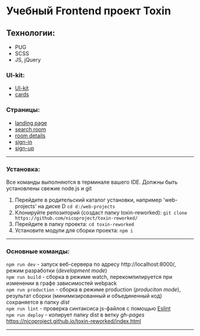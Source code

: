 # Учебный Frontend проект Toxin

## Технологии:

- PUG
- SCSS
- JS, jQuery

### UI-kit:<br/>

- [UI-kit](https://nicoproject.github.io/toxin-reworked/ui-kit.html)
- [cards](https://nicoproject.github.io/toxin-reworked/cards.html)

### Страницы:<br/>

- [landing page](https://nicoproject.github.io/toxin-reworked/landing-page.html)
- [search room](https://nicoproject.github.io/toxin-reworked/search-room.html)
- [room details](https://nicoproject.github.io/toxin-reworked/room-details.html)
- [sign-in](https://nicoproject.github.io/toxin-reworked/sign-in.html)
- [sign-up](https://nicoproject.github.io/toxin-reworked/register.html)

---

### Установка:<br/>
Все команды выполняются в терминале вашего IDE. Должны быть установлены свежие node.js и git

1. Перейдите в родительский каталог установки, например 'web-projects' на диске D `cd d:/web-projects`
2. Клонируйте репозиторий (создаст папку toxin-reworked): `git clone https://github.com/nicoproject/toxin-reworked/`<br/>
3. Перейдите в папку проекта: `cd toxin-reworked`<br/>
4. Установите модули для сборки проекта: `npm i`<br/>

---

### Основные команды:<br/>

`npm run dev` - запуск веб-сервера по адресу http://localhost:8000/, режим разработки (_development mode_) <br/>
`npm run build` - сборка в режиме watch, перекомпилируется при изменении в графе зависимостей webpack<br/>
`npm run production` - сборка в режиме production (_produciton mode_), результат сборки (минимизированный и объединенный код) сохраняется в папку _dist_<br/>
`npm run lint` - проверка синтаксиса js-файлов с помощью [Eslint](https://eslint.org/)<br/>
`npm run deploy` - копирует папку dist в ветку _gh-pages_ <br>https://nicoproject.github.io/toxin-reworked/index.html<br/>

---
